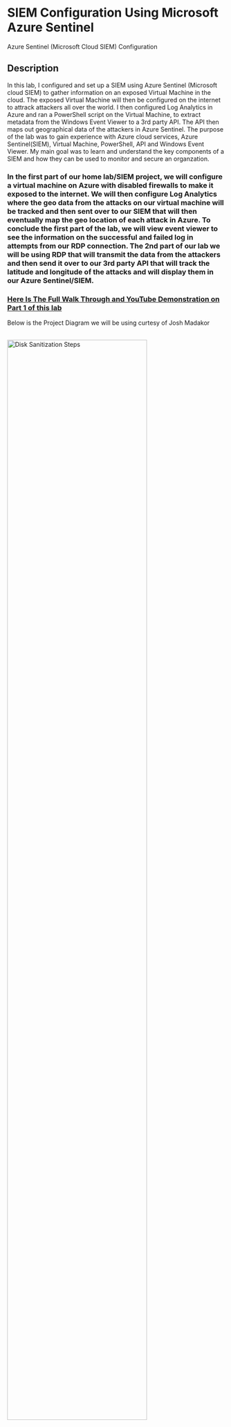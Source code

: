 # SIEM Configuration Using Microsoft Azure Sentinel
Azure Sentinel (Microsoft Cloud SIEM) Configuration

<h2>Description</h2>
In this lab, I configured and set up a SIEM using Azure Sentinel (Microsoft cloud SIEM) to gather information on an exposed Virtual Machine in the cloud. The exposed Virtual Machine will then be configured on the internet to attrack attackers all over the world. I then configured Log Analytics in Azure and ran a PowerShell script on the Virtual Machine, to extract metadata from the Windows Event Viewer to a 3rd party API. The API then maps out geographical data of the attackers in Azure Sentinel. The purpose of the lab was to gain experience with Azure cloud services, Azure Sentinel(SIEM), Virtual Machine, PowerShell, API and Windows Event Viewer. My main goal was to learn and understand the key components of a SIEM and how they can be used to monitor and secure an organzation. 




### In the first part of our home lab/SIEM project, we will configure a virtual machine on Azure with disabled firewalls to make it exposed to the internet. We will then configure Log Analytics where the geo data from the attacks on our virtual machine will be tracked and then sent over to our SIEM that will then eventually map the geo location of each attack in Azure. To conclude the first part of the lab, we will view event viewer to see the information on the successful and failed log in attempts from our RDP connection. The 2nd part of our lab we will be using RDP that will transmit the data from the attackers and then send it over to our 3rd party API that will track the latitude and longitude of the attacks and will display them in our Azure Sentinel/SIEM.


### [Here Is The Full Walk Through and YouTube Demonstration on Part 1 of this lab](https://www.youtube.com/watch?v=4rJB0yv6U-o)


 

Below is the Project Diagram we will be using curtesy of Josh Madakor

<br />
<img src="https://imgur.com/HfJsrmy.png" height="80%" width="80%" alt="Disk Sanitization Steps"/>

<h2>Environments Used </h2>

- <b>Windows 10</b>
- <b>Azure Virtual Machine</b>

<br />
<br />
</p>

<!--
 ```diff
- text in red
+ text in green
! text in orange
# text in gray
@@ text in purple (and bold)@@
```
